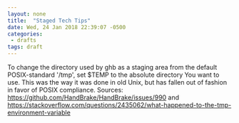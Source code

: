 ```yaml
---
layout: none
title:  "Staged Tech Tips"
date: Wed, 24 Jan 2018 22:39:07 -0500
categories: 
 - drafts
tags: draft
---
```


To change the directory used by ghb as a staging area from the default POSIX-standard '/tmp', set $TEMP to the absolute directory You want to use. This was the way it was done in old Unix, but has fallen out of fashion in favor of POSIX compliance. Sources: https://github.com/HandBrake/HandBrake/issues/990 and https://stackoverflow.com/questions/2435062/what-happened-to-the-tmp-environment-variable

